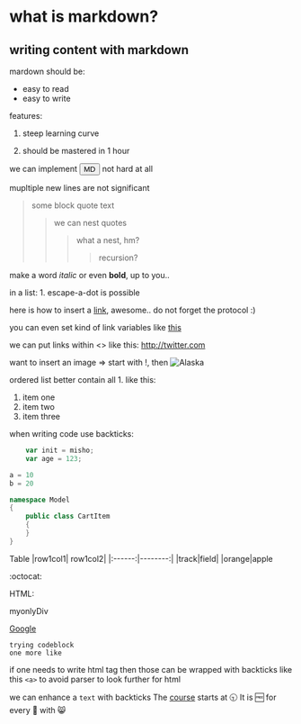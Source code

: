 what is markdown?
=
writing content with markdown
-
mardown should be:
- easy to read
- easy to write

features:
1. steep learning curve

2. should be mastered in 1 hour

we can implement <button>MD</button> not hard at all



mupltiple new lines are not significant

>some block quote text
>>we can nest quotes
>>>what a nest, hm?
>>>>recursion?

make a word *italic* or even **bold**, up to you..

in a list:
1\. escape-a-dot is possible

here is how to insert a [link](http://reddit.com "hover text here"), awesome..
do not forget the protocol :)

you can even set kind of link variables like [this][link1]


[link1]: http://pinterest.com "Pinterest"

we can put links within <> like this: <http://twitter.com>

want to insert an image => start with !, then
![Alaska](http://imgur.com/gallery/3dzpiyw)

ordered list better contain all 1. like this:
1. item one
1. item two
1. item three

when writing code use backticks:
```javascript
    var init = misho;
    var age = 123;
```
```python
a = 10
b = 20
```
```csharp
namespace Model
{
    public class CartItem
    {
    }
}
```


Table
|row1col1| row1col2|
|:------:|--------:|
|track|field|
|orange|apple

:octocat:

HTML:
<div>myonlyDiv

<a href="www.google.com">Google</a></div>

    trying codeblock
    one more like

if one needs to write html tag then those can be wrapped with backticks like this `<a>` to avoid parser to look further for html


we can enhance a `text` with backticks
The [course](/docs/course.txt) starts at :clock930: It is :free: for every :older_woman: with :smile_cat: 


